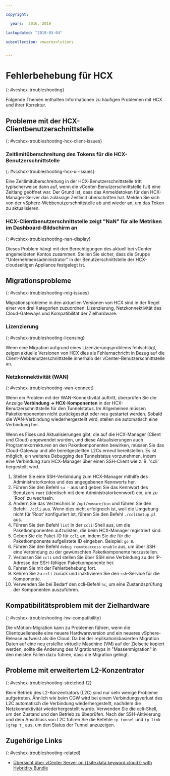 ```yaml
---

copyright:

  years:  2016, 2019

lastupdated: "2019-03-04"

subcollection: vmwaresolutions


---
```


# Fehlerbehebung für HCX
{: #vcshcx-troubleshooting}

Folgende Themen enthalten Informationen zu häufigen Problemen mit HCX und ihrer Korrektur.

## Probleme mit der HCX-Clientbenutzerschnittstelle
{: #vcshcx-troubleshooting-hcx-client-issues}

### Zeitlimitüberschreitung des Tokens für die HCX-Benutzerschnittstelle
{: #vcshcx-troubleshooting-hcx-ui-issues}

Eine Zeitlimitüberschreitung in der HCX-Benutzerschnittstelle tritt typischerweise dann auf, wenn die vCenter-Benutzerschnittstelle (UI) eine Zeitlang geöffnet war. Der Grund ist, dass das Anmeldetoken für den HCX-Manager-Server das zulässige Zeitlimit überschritten hat. Melden Sie sich von der vSphere-Webbenutzerschnittstelle ab und wieder an, um das Token zu aktualisieren.

### HCX-Clientbenutzerschnittstelle zeigt "NaN" für alle Metriken im Dashboard-Bildschirm an
{: #vcshcx-troubleshooting-nan-display}

Dieses Problem hängt mit den Berechtigungen des aktuell bei vCenter angemeldeten Kontos zusammen. Stellen Sie sicher, dass die Gruppe "Unternehmensadministrator" in der Benutzerschnittstelle der HCX-cloudseitigen Appliance festgelegt ist.

## Migrationsprobleme
{: #vcshcx-troubleshooting-mig-issues}

Migrationsprobleme in den aktuellen Versionen von HCX sind in der Regel einer von drei Kategorien zuzuordnen: Lizenzierung, Netzkonnektivität des Cloud-Gateways und Kompatibilität der Zielhardware.

### Lizenzierung
{: #vcshcx-troubleshooting-licensing}

Wenn eine Migration aufgrund eines Lizenzierungsproblems fehlschlägt, zeigen aktuelle Versionen von HCX dies als Fehlernachricht in Bezug auf die Client-Webbenutzerschnittstelle innerhalb der vCenter-Benutzerschnittstelle an.

### Netzkonnektivität (WAN)
{: #vcshcx-troubleshooting-wan-connect}

Wenn ein Problem mit der WAN-Konnektivität auftritt, überprüfen Sie die Anzeige **Verbindung -> HCX-Komponenten** in der HCX-Benutzerschnittstelle für den Tunnelstatus. Im Allgemeinen müssen Paketkomponenten nicht zurückgesetzt oder neu gestartet werden. Sobald die WAN-Verbindung wiederhergestellt wird, stellen sie automatisch eine Verbindung her.

Wenn es Fixes und Aktualisierungen gibt, die auf die HCX-Manager (Client und Cloud) angewendet wurden, und diese Aktualisierungen auch Programmkorrekturen an den Paketkomponenten bewirken, müssen Sie das Cloud-Gateway und alle bereitgestellten L2Cs erneut bereitstellen. Es ist möglich, ein weiteres Debugging des Tunnelstatus vorzunehmen, indem eine Verbindung zum HCX-Manager über einen SSH-Client wie z. B. 'ccli' hergestellt wird.  

1. Stellen Sie eine SSH-Verbindung zum HCX-Manager mithilfe des Administratorkontos und des angegebenen Kennworts her.
2. Führen Sie den Befehl `su –` aus und geben Sie das Kennwort des Benutzers `root` (identisch mit dem Administratorkennwort) ein, um zu 'Root' zu wechseln.
3. Ändern Sie das Verzeichnis in `/opt/vmware/bin` und führen Sie den Befehl `./ccli` aus. Wenn dies nicht erfolgreich ist, weil die Umgebung nicht für 'Root' konfiguriert ist, führen Sie den Befehl `./ccliSetup.pl` aus.
4. Führen Sie den Befehl `list` in der `ccli`-Shell aus, um die Paketkomponenten aufzulisten, die beim HCX-Manager registriert sind.
5. Geben Sie die Paket-ID für `ccli` an, indem Sie die für die Paketkomponente aufgelistete ID eingeben. Beispiel: `go 8`.
6. Führen Sie den Befehl `debug remoteaccess enable` aus, um über SSH eine Verbindung zu der gewünschten Paketkomponente herzustellen.
7. Verlassen Sie `ccli` und stellen Sie über SSH eine Verbindung zu der IP-Adresse der SSH-fähigen Paketkomponente her.
9. Fahren Sie mit der Fehlerbehebung fort.
10. Kehren Sie zu `ccli` zurück und inaktivieren Sie den `ssh`-Service für die Komponente.
11. Verwenden Sie bei Bedarf den ccli-Befehl `hc`, um eine Zustandsprüfung der Komponenten auszuführen.

## Kompatibilitätsproblem mit der Zielhardware
{: #vcshcx-troubleshooting-hw-compatibility}

Die vMotion-Migration kann zu Problemen führen, wenn die Clientquellenseite eine neuere Hardwareversion und ein neueres vSphere-Release aufweist als die Cloud. Da bei der replikationsbasierten Migration Daten auf eine neu erstellte virtuelle Maschine (VM) auf der Zielseite kopiert werden, sollte die Änderung des Migrationstyps in "Massenmigration" in den meisten Fällen dazu führen, dass die Migration gelingt.

## Probleme mit erweitertem L2-Konzentrator
{: #vcshcx-troubleshooting-stretched-l2}

Beim Betrieb des L2-Konzentrators (L2C) sind nur sehr wenige Probleme aufgetreten. Ähnlich wie beim CGW wird bei einem Verbindungsverlust des L2C automatisch die Verbindung wiederhergestellt, nachdem die Netzkonnektivität wiederhergestellt wurde. Verwenden Sie die ccli-Shell, um den Zustand und den Betrieb zu übeprüfen. Nach der SSH-Aktivierung und dem Anschluss von L2C führen Sie die Befehle `ip tunnel` und `ip link |grep t_` aus, um den Status der Tunnel anzuzeigen.

## Zugehörige Links
{: #vcshcx-troubleshooting-related}

* [Übersicht über vCenter Server on {{site.data.keyword.cloud}} with Hybridity Bundle](/docs/services/vmwaresolutions/archiref/vcs?topic=vmware-solutions-vcs-hybridity-intro)   
